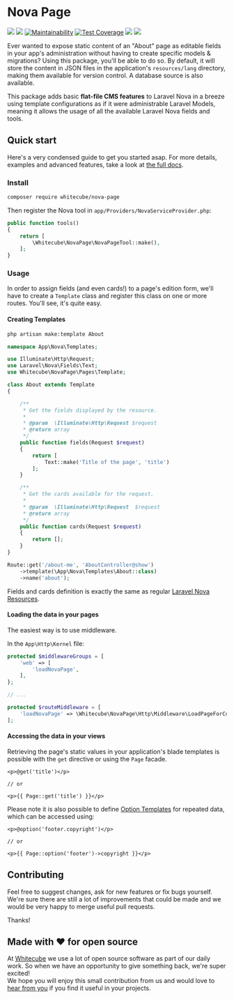 # Nova Page

[![](https://img.shields.io/travis/com/whitecube/nova-page.svg?style=flat)](https://travis-ci.com/whitecube/nova-page)
![](https://img.shields.io/github/release/whitecube/nova-page.svg?style=flat)
[![Maintainability](https://api.codeclimate.com/v1/badges/67b809601a9d88bd2c14/maintainability)](https://codeclimate.com/github/whitecube/nova-page/maintainability)
[![Test Coverage](https://api.codeclimate.com/v1/badges/67b809601a9d88bd2c14/test_coverage)](https://codeclimate.com/github/whitecube/nova-page/test_coverage)
[![](https://img.shields.io/packagist/dt/whitecube/nova-page.svg?colorB=green&style=flat)](https://packagist.org/packages/whitecube/nova-page)
[![](https://img.shields.io/github/license/whitecube/nova-page.svg?style=flat)](https://github.com/whitecube/nova-page/blob/master/LICENSE)

Ever wanted to expose static content of an "About" page as editable fields in your app's administration without having to create specific models & migrations? Using this package, you'll be able to do so. By default, it will store the content in JSON files in the application's `resources/lang` directory, making them available for version control. A database source is also available.

This package adds basic **flat-file CMS features** to Laravel Nova in a breeze using template configurations as if it were administrable Laravel Models, meaning it allows the usage of all the available Laravel Nova fields and tools.

## Quick start

Here's a very condensed guide to get you started asap. For more details, examples and advanced features, take a look at [the full docs](https://whitecube.github.io/nova-page).

### Install

```bash
composer require whitecube/nova-page
```

Then register the Nova tool in `app/Providers/NovaServiceProvider.php`:

```php
public function tools()
{
    return [
        \Whitecube\NovaPage\NovaPageTool::make(),
    ];
}
```

### Usage
In order to assign fields (and even cards!) to a page's edition form, we'll have to create a `Template` class and register this class on one or more routes. You'll see, it's quite easy.

#### Creating Templates

```bash 
php artisan make:template About
````

```php
namespace App\Nova\Templates;

use Illuminate\Http\Request;
use Laravel\Nova\Fields\Text;
use Whitecube\NovaPage\Pages\Template;

class About extends Template
{

    /**
     * Get the fields displayed by the resource.
     *
     * @param  \Illuminate\Http\Request $request
     * @return array
     */
    public function fields(Request $request)
    {
        return [
            Text::make('Title of the page', 'title')
        ];
    }

    /**
     * Get the cards available for the request.
     *
     * @param  \Illuminate\Http\Request  $request
     * @return array
     */
    public function cards(Request $request)
    {
        return [];
    }
}
```

```php
Route::get('/about-me', 'AboutController@show')
    ->template(\App\Nova\Templates\About::class)
    ->name('about');
```

Fields and cards definition is exactly the same as regular [Laravel Nova Resources](https://nova.laravel.com/docs/1.0/resources/fields.html#defining-fields).

#### Loading the data in your pages
The easiest way is to use middleware.

In the `App\Http\Kernel` file:

```php
protected $middlewareGroups = [
    'web' => [
        'loadNovaPage',
    ],
};

// ...

protected $routeMiddleware = [
    'loadNovaPage' => \Whitecube\NovaPage\Http\Middleware\LoadPageForCurrentRoute::class,
];
```


#### Accessing the data in your views

Retrieving the page's static values in your application's blade templates is possible with the `get` directive or using the `Page` facade.

```blade
<p>@get('title')</p>

// or

<p>{{ Page::get('title') }}</p>
```

Please note it is also possible to define [Option Templates](https://whitecube.github.io/nova-page/#/?id=option-templates) for repeated data, which can be accessed using:

```blade
<p>@option('footer.copyright')</p>

// or

<p>{{ Page::option('footer')->copyright }}</p>
```

## Contributing

Feel free to suggest changes, ask for new features or fix bugs yourself. We're sure there are still a lot of improvements that could be made and we would be very happy to merge useful pull requests.

Thanks!

## Made with ❤️ for open source
At [Whitecube](https://www.whitecube.be) we use a lot of open source software as part of our daily work.
So when we have an opportunity to give something back, we're super excited!  
We hope you will enjoy this small contribution from us and would love to [hear from you](https://twitter.com/whitecube_be) if you find it useful in your projects.
